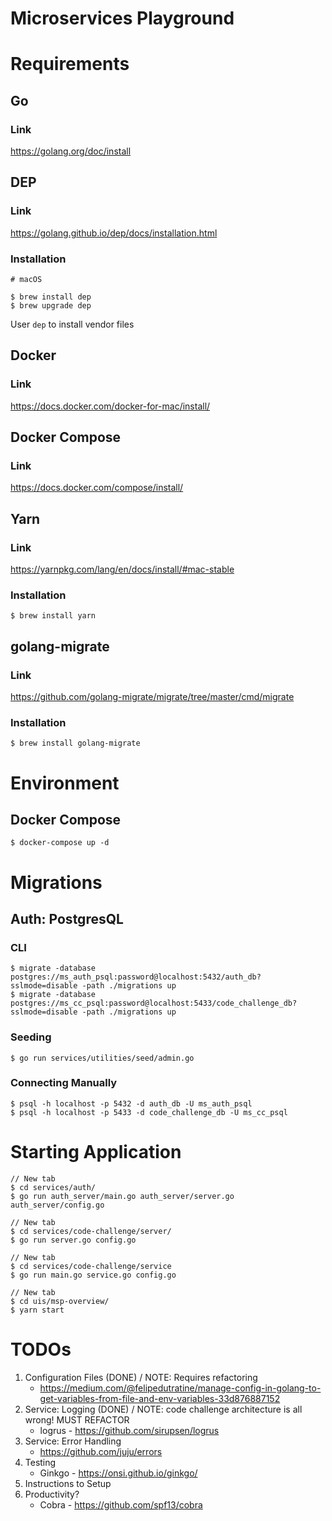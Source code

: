 # Microservices Playground

# Requirements

## Go

### Link

https://golang.org/doc/install

## DEP

### Link

https://golang.github.io/dep/docs/installation.html

### Installation

```shell
# macOS

$ brew install dep
$ brew upgrade dep
```

User `dep` to install vendor files

## Docker

### Link

https://docs.docker.com/docker-for-mac/install/

## Docker Compose

### Link

https://docs.docker.com/compose/install/

## Yarn

### Link

https://yarnpkg.com/lang/en/docs/install/#mac-stable

### Installation

```shell
$ brew install yarn
```

## golang-migrate

### Link

https://github.com/golang-migrate/migrate/tree/master/cmd/migrate

### Installation

```shell
$ brew install golang-migrate
```

# Environment

## Docker Compose

```shell
$ docker-compose up -d
```

# Migrations

## Auth: PostgresQL

### CLI

```shell
$ migrate -database postgres://ms_auth_psql:password@localhost:5432/auth_db?sslmode=disable -path ./migrations up
$ migrate -database postgres://ms_cc_psql:password@localhost:5433/code_challenge_db?sslmode=disable -path ./migrations up
```

### Seeding

```shell
$ go run services/utilities/seed/admin.go
```

### Connecting Manually

```shell
$ psql -h localhost -p 5432 -d auth_db -U ms_auth_psql
$ psql -h localhost -p 5433 -d code_challenge_db -U ms_cc_psql
```

# Starting Application

```shell
// New tab
$ cd services/auth/
$ go run auth_server/main.go auth_server/server.go auth_server/config.go

// New tab
$ cd services/code-challenge/server/
$ go run server.go config.go

// New tab
$ cd services/code-challenge/service
$ go run main.go service.go config.go

// New tab
$ cd uis/msp-overview/
$ yarn start
```

# TODOs

1. Configuration Files (DONE) / NOTE: Requires refactoring
    * https://medium.com/@felipedutratine/manage-config-in-golang-to-get-variables-from-file-and-env-variables-33d876887152
2. Service: Logging (DONE) / NOTE: code challenge architecture is all wrong! MUST REFACTOR
    * logrus - https://github.com/sirupsen/logrus
3. Service: Error Handling
    * https://github.com/juju/errors
4. Testing
    * Ginkgo - https://onsi.github.io/ginkgo/
5. Instructions to Setup
6. Productivity?
    * Cobra - https://github.com/spf13/cobra